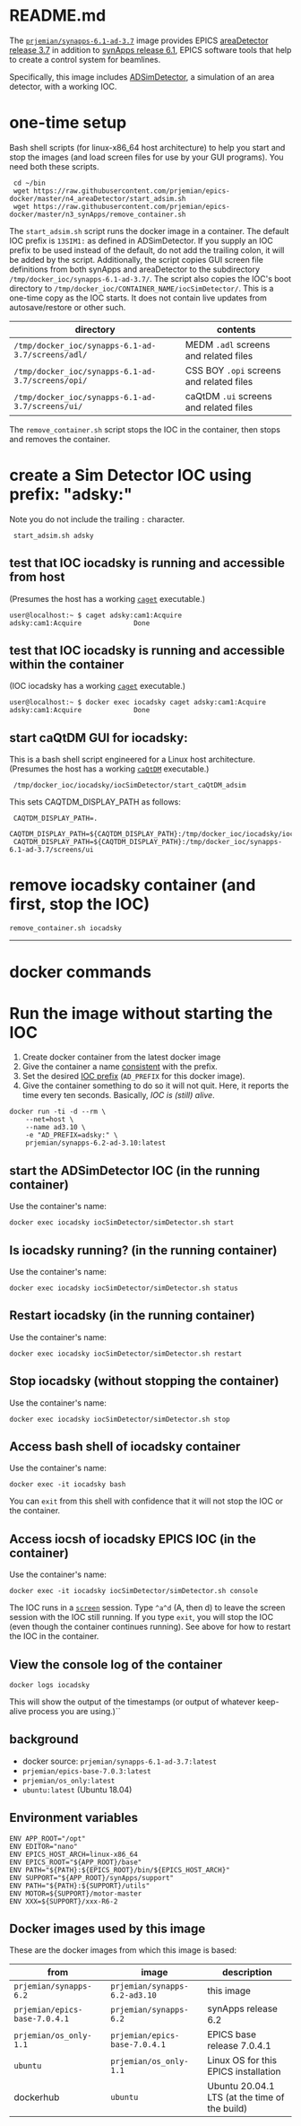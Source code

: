 # README.md

The [`prjemian/synapps-6.1-ad-3.7`](https://hub.docker.com/r/prjemian/synapps-6.1-ad-3.7/tags)
image provides EPICS [areaDetector release 3.7](https://github.com/areaDetector) in addition to
[synApps release 6.1](https://www.aps.anl.gov/BCDA/synApps),
EPICS software tools that help to create a control system for beamlines.

Specifically, this image includes [ADSimDetector](https://github.com/areaDetector/ADSimDetector),
a simulation of an area detector, with a working IOC.

# one-time setup

Bash shell scripts (for linux-x86_64 host architecture) to help you start
and stop the images (and load screen files for use by your GUI programs).
You need both these scripts.

     cd ~/bin
     wget https://raw.githubusercontent.com/prjemian/epics-docker/master/n4_areaDetector/start_adsim.sh
     wget https://raw.githubusercontent.com/prjemian/epics-docker/master/n3_synApps/remove_container.sh

The `start_adsim.sh` script runs the docker image in a container.  The default IOC prefix
is `13SIM1:` as defined in ADSimDetector.  If you supply an IOC prefix to be used instead of the default,
do not add the trailing colon, it will be added by the script.  Additionally, the script copies
GUI screen file definitions from both synApps and areaDetector to the subdirectory
`/tmp/docker_ioc/synapps-6.1-ad-3.7/`.  The script also copies the IOC's boot directory to
`/tmp/docker_ioc/CONTAINER_NAME/iocSimDetector/`.  This is a one-time copy as the IOC starts.
It does not contain live updates from autosave/restore or other such.

| directory | contents |
| ---- | ---- |
| `/tmp/docker_ioc/synapps-6.1-ad-3.7/screens/adl/` | MEDM `.adl` screens and related files |
| `/tmp/docker_ioc/synapps-6.1-ad-3.7/screens/opi/` | CSS BOY `.opi` screens and related files |
| `/tmp/docker_ioc/synapps-6.1-ad-3.7/screens/ui/` | caQtDM `.ui` screens and related files |

The `remove_container.sh` script stops the IOC in the container, then stops and removes the container.

# create a Sim Detector IOC using prefix: "adsky:"

Note you do not include the trailing `:` character.

     start_adsim.sh adsky

## test that IOC iocadsky is running and accessible from host

(Presumes the host has a working [`caget`](https://epics.anl.gov/base/R3-14/12-docs/CAref.html#caget) executable.)

    user@localhost:~ $ caget adsky:cam1:Acquire
    adsky:cam1:Acquire             Done

## test that IOC iocadsky is running and accessible within the container

(IOC iocadsky has a working [`caget`](https://epics.anl.gov/base/R3-14/12-docs/CAref.html#caget) executable.)

    user@localhost:~ $ docker exec iocadsky caget adsky:cam1:Acquire
    adsky:cam1:Acquire             Done

## start caQtDM GUI for iocadsky:

This is a bash shell script engineered for a Linux host architecture.
(Presumes the host has a working [`caQtDM`](http://caqtdm.github.io/) executable.)

     /tmp/docker_ioc/iocadsky/iocSimDetector/start_caQtDM_adsim

This sets CAQTDM_DISPLAY_PATH as follows:

     CAQTDM_DISPLAY_PATH=.
     CAQTDM_DISPLAY_PATH=${CAQTDM_DISPLAY_PATH}:/tmp/docker_ioc/iocadsky/iocSimDetector
     CAQTDM_DISPLAY_PATH=${CAQTDM_DISPLAY_PATH}:/tmp/docker_ioc/synapps-6.1-ad-3.7/screens/ui

# remove iocadsky container (and first, stop the IOC)

    remove_container.sh iocadsky

----

# docker commands

# Run the image without starting the IOC

1. Create docker container from the latest docker image
1. Give the container a name [consistent](https://epics.anl.gov/bcda/aps/IOCnaming.php) with the prefix.
1. Set the desired [IOC prefix](https://www.aps.anl.gov/BCDA/EPICS-Process-Variable-Naming-Conventions) (`AD_PREFIX` for this docker image).
1. Give the container something to do so it will not quit.  Here, it reports the time every ten seconds.  Basically, *IOC is (still) alive*.

```
docker run -ti -d --rm \
    --net=host \
    --name ad3.10 \
    -e "AD_PREFIX=adsky:" \
    prjemian/synapps-6.2-ad-3.10:latest
```

## start the ADSimDetector IOC (in the running container)

Use the container's name:

    docker exec iocadsky iocSimDetector/simDetector.sh start

## Is iocadsky running? (in the running container)

Use the container's name:

    docker exec iocadsky iocSimDetector/simDetector.sh status

## Restart iocadsky (in the running container)

Use the container's name:

    docker exec iocadsky iocSimDetector/simDetector.sh restart

## Stop iocadsky (without stopping the container)

Use the container's name:

    docker exec iocadsky iocSimDetector/simDetector.sh stop

## Access bash shell of iocadsky container

Use the container's name:

    docker exec -it iocadsky bash

You can `exit` from this shell with confidence
that it will not stop the IOC or the container.

## Access iocsh of iocadsky EPICS IOC (in the container)

Use the container's name:

    docker exec -it iocadsky iocSimDetector/simDetector.sh console

The IOC runs in a [`screen`]() session.  Type `^a^d`
(<control>A, then <control>d) to leave the screen
session with the IOC still running.
If you type `exit`, you will stop the IOC (even though
the container continues running).
See above for how to restart the IOC in the container.

## View the console log of the container

    docker logs iocadsky

This will show the output of the timestamps
(or output of whatever keep-alive process you are using.)``


## background

* docker source: `prjemian/synapps-6.1-ad-3.7:latest`
* `prjemian/epics-base-7.0.3:latest`
* `prjemian/os_only:latest`
* `ubuntu:latest` (Ubuntu 18.04)

## Environment variables

```
ENV APP_ROOT="/opt"
ENV EDITOR="nano"
ENV EPICS_HOST_ARCH=linux-x86_64
ENV EPICS_ROOT="${APP_ROOT}/base"
ENV PATH="${PATH}:${EPICS_ROOT}/bin/${EPICS_HOST_ARCH}"
ENV SUPPORT="${APP_ROOT}/synApps/support"
ENV PATH="${PATH}:${SUPPORT}/utils"
ENV MOTOR=${SUPPORT}/motor-master
ENV XXX=${SUPPORT}/xxx-R6-2
```


## Docker images used by this image

These are the docker images from which this image is based:

from | image | description
--- | --- | ---
`prjemian/synapps-6.2` | `prjemian/synapps-6.2-ad3.10` | this image
`prjemian/epics-base-7.0.4.1` |  `prjemian/synapps-6.2` | synApps release 6.2
`prjemian/os_only-1.1` | `prjemian/epics-base-7.0.4.1` |  EPICS base release 7.0.4.1
`ubuntu` | `prjemian/os_only-1.1` | Linux OS for this EPICS installation
dockerhub | `ubuntu` | Ubuntu 20.04.1 LTS (at the time of the build)
